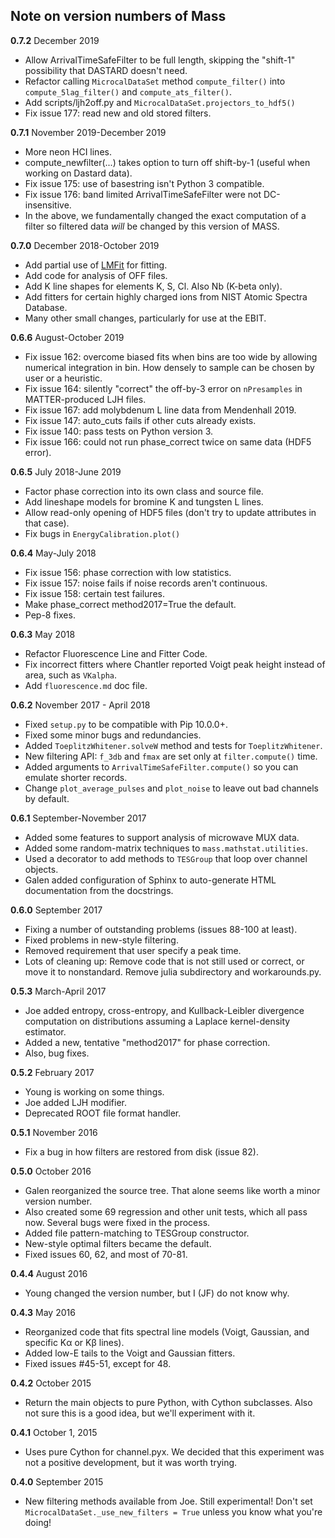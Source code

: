 ## Note on version numbers of Mass

**0.7.2** December 2019

* Allow ArrivalTimeSafeFilter to be full length, skipping the "shift-1" possibility that DASTARD doesn't need.
* Refactor calling `MicrocalDataSet` method `compute_filter()` into `compute_5lag_filter()` and `compute_ats_filter()`.
* Add scripts/ljh2off.py and `MicrocalDataSet.projectors_to_hdf5()`
* Fix issue 177: read new and old stored filters.

**0.7.1** November 2019-December 2019

* More neon HCI lines.
* compute_newfilter(...) takes option to turn off shift-by-1 (useful when working on Dastard data).
* Fix issue 175: use of basestring isn't Python 3 compatible.
* Fix issue 176: band limited ArrivalTimeSafeFilter were not DC-insensitive.
* In the above, we fundamentally changed the exact computation of a filter so filtered data _will_ be changed by this version of MASS.

**0.7.0** December 2018-October 2019

* Add partial use of [LMFit](https://lmfit.github.io/lmfit-py/index.html) for fitting.
* Add code for analysis of OFF files.
* Add K line shapes for elements K, S, Cl. Also Nb (K-beta only).
* Add fitters for certain highly charged ions from NIST Atomic Spectra Database.
* Many other small changes, particularly for use at the EBIT.

**0.6.6** August-October 2019  

* Fix issue 162: overcome biased fits when bins are too wide by allowing numerical integration in bin. How densely to sample can be chosen by user or a heuristic.  
* Fix issue 164: silently "correct" the off-by-3 error on `nPresamples` in MATTER-produced LJH files.  
* Fix issue 167: add molybdenum L line data from Mendenhall 2019.  
* Fix issue 147: auto_cuts fails if other cuts already exists.  
* Fix issue 140: pass tests on Python version 3.  
* Fix issue 166: could not run phase_correct twice on same data (HDF5 error).

**0.6.5** July 2018-June 2019  

* Factor phase correction into its own class and source file.
* Add lineshape models for bromine K and tungsten L lines.
* Allow read-only opening of HDF5 files (don't try to update attributes in that case).
* Fix bugs in `EnergyCalibration.plot()`

**0.6.4** May-July 2018  

* Fix issue 156: phase correction with low statistics.
* Fix issue 157: noise fails if noise records aren't continuous.
* Fix issue 158: certain test failures.
* Make phase_correct method2017=True the default.
* Pep-8 fixes.

**0.6.3** May 2018  

* Refactor Fluorescence Line and Fitter Code.  
* Fix incorrect fitters where Chantler reported Voigt peak height instead of area, such as `VKalpha`.  
* Add `fluorescence.md` doc file.

**0.6.2** November 2017 - April 2018  

* Fixed `setup.py` to be compatible with Pip 10.0.0+.  
* Fixed some minor bugs and redundancies.  
* Added `ToeplitzWhitener.solveW` method and tests for `ToeplitzWhitener`.    
* New filtering API: `f_3db` and `fmax` are set only at `filter.compute()` time.    
* Added arguments to `ArrivalTimeSafeFilter.compute()` so you can emulate shorter records.  
* Change `plot_average_pulses` and `plot_noise` to leave out bad channels by default.  

**0.6.1** September-November 2017  

* Added some features to support analysis of microwave MUX data.  
* Added some random-matrix techniques to `mass.mathstat.utilities`.  
* Used a decorator to add methods to `TESGroup` that loop over channel objects.  
* Galen added configuration of Sphinx to auto-generate HTML documentation from the docstrings.  

**0.6.0** September 2017  

* Fixing a number of outstanding problems (issues 88-100 at least).  
* Fixed problems in new-style filtering.  
* Removed requirement that user specify a peak time.  
* Lots of cleaning up: Remove code that is not still used or correct, or move it to nonstandard. Remove julia subdirectory and workarounds.py.

**0.5.3** March-April 2017  

* Joe added entropy, cross-entropy, and Kullback-Leibler divergence computation on distributions assuming a Laplace kernel-density estimator.  
* Added a new, tentative "method2017" for phase correction.  
* Also, bug fixes.

**0.5.2** February 2017  

* Young is working on some things.  
* Joe added LJH modifier.  
* Deprecated ROOT file format handler.  

**0.5.1** November 2016  

* Fix a bug in how filters are restored from disk (issue 82).

**0.5.0** October 2016  

* Galen reorganized the source tree. That alone seems like worth a minor version number.  
* Also created some 69 regression and other unit tests, which all pass now. Several bugs were fixed in the process.  
* Added file pattern-matching to TESGroup constructor.  
* New-style optimal filters became the default.
* Fixed issues 60, 62, and most of 70-81.

**0.4.4** August 2016  

* Young changed the version number, but I (JF) do not know why.

**0.4.3** May 2016  

* Reorganized code that fits spectral line models (Voigt, Gaussian, and specific K&alpha; or K&beta; lines).  
* Added low-E tails to the Voigt and Gaussian fitters.  
* Fixed issues #45-51, except for 48.

**0.4.2** October 2015  

* Return the main objects to pure Python, with Cython subclasses. Also not sure this is a good idea, but we'll experiment with it.

**0.4.1** October 1, 2015   

* Uses pure Cython for channel.pyx. We decided that this experiment was not a positive development, but it was worth trying.

**0.4.0** September 2015   

* New filtering methods available from Joe. Still experimental! Don't set ```MicrocalDataSet._use_new_filters = True``` unless you know what you're doing!
